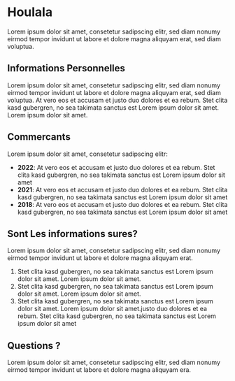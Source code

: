 # Houlala

Lorem ipsum dolor sit amet, consetetur sadipscing elitr, sed diam nonumy eirmod tempor invidunt ut
labore et dolore magna aliquyam erat, sed diam voluptua.

## Informations Personnelles

Lorem ipsum dolor sit amet, consetetur sadipscing elitr, sed diam nonumy eirmod tempor invidunt ut
labore et dolore magna aliquyam erat, sed diam voluptua. At vero eos et accusam et justo duo dolores
et ea rebum. Stet clita kasd gubergren, no sea takimata sanctus est Lorem ipsum dolor sit amet.
Lorem ipsum dolor sit amet.

## Commercants

Lorem ipsum dolor sit amet, consetetur sadipscing elitr:

- **2022**: At vero eos et accusam et justo duo dolores et ea rebum. Stet clita kasd gubergren, no
  sea takimata sanctus est Lorem ipsum dolor sit amet
- **2021**: At vero eos et accusam et justo duo dolores et ea rebum. Stet clita kasd gubergren, no
  sea takimata sanctus est Lorem ipsum dolor sit amet
- **2018**: At vero eos et accusam et justo duo dolores et ea rebum. Stet clita kasd gubergren, no
  sea takimata sanctus est Lorem ipsum dolor sit amet

## Sont Les informations sures?

Lorem ipsum dolor sit amet, consetetur sadipscing elitr, sed diam nonumy eirmod tempor invidunt ut
labore et dolore magna aliquyam erat.

1. Stet clita kasd gubergren, no sea takimata sanctus est Lorem ipsum dolor sit amet. Lorem ipsum
   dolor sit amet.
2. Stet clita kasd gubergren, no sea takimata sanctus est Lorem ipsum dolor sit amet. Lorem ipsum
   dolor sit amet.
3. Stet clita kasd gubergren, no sea takimata sanctus est Lorem ipsum dolor sit amet.
   Lorem ipsum dolor sit amet.justo duo dolores et ea rebum. Stet clita kasd gubergren, no
   sea takimata sanctus est Lorem ipsum dolor sit amet

## Questions ?

Lorem ipsum dolor sit amet, consetetur sadipscing elitr, sed diam nonumy eirmod tempor invidunt ut
labore et dolore magna aliquyam era.
